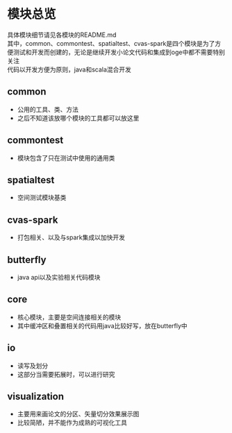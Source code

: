 # 模块总览
具体模块细节请见各模块的README.md  
其中，common、commontest、spatialtest、cvas-spark是四个模块是为了方便测试和开发而创建的，无论是继续开发小论文代码和集成到oge中都不需要特别关注  
代码以开发方便为原则，java和scala混合开发
## common
- 公用的工具、类、方法
- 之后不知道该放哪个模块的工具都可以放这里
## commontest
- 模块包含了只在测试中使用的通用类
## spatialtest
- 空间测试模块基类
## cvas-spark
- 打包相关、以及与spark集成以加快开发
## butterfly
- java api以及实验相关代码模块
## core
- 核心模块，主要是空间连接相关的模块
- 其中缓冲区和叠置相关的代码用java比较好写，放在butterfly中
## io
- 读写及划分
- 这部分当需要拓展时，可以进行研究
## visualization
- 主要用来画论文的分区、矢量切分效果展示图
- 比较简陋，并不能作为成熟的可视化工具